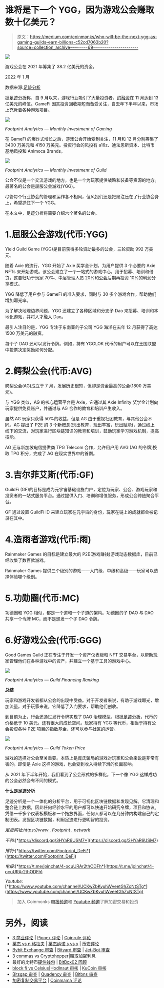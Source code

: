 # 谁将是下一个 YGG，因为游戏公会赚取数十亿美元？

> 原文：<https://medium.com/coinmonks/who-will-be-the-next-ygg-as-gaming-guilds-earn-billions-c52cd7063b20?source=collection_archive---------69----------------------->

![](img/b4b2eb57c82f723606eb255a4d192c86.png)

游戏公会在 2021 年筹集了 38.2 亿美元的资金。

2022 年 1 月

数据来源:[足迹分析](https://www.footprint.network/)

据[足迹分析](https://www.footprint.network/)称，自 9 月以来，游戏行业吸引了大量投资者，[的融资](https://www.footprint.network/)在 11 月达到 13 亿美元的峰值。GameFi 因其投资回收期短而备受关注，自去年下半年以来，市场上充斥着各种游戏项目。

![](img/34c6ff6db8d74cc5d2ad3ce2712f307f.png)

*Footprint Analytics — Monthly Investment of Gaming*

在 GameFi 的爆炸式增长之后，游戏公会开始受到关注，11 月和 12 月分别筹集了 3400 万美元和 4150 万美元。投资行会的风投有 a16z、迪法恩斯资本、比特币基地风投和 Animoca Brands。

![](img/58b31ec2f75e883355934a9e5248b268.png)

*Footprint Analytics — Monthly Investment of Guild*

公会不仅是一个交流游戏的地方，也是一个为玩家提供战略和装备等资源的地方。最著名的公会是屈服公会游戏(YGG)。

尽管每个行业协会的管理和运作各不相同，但风投们还是把赌注压在了行业协会身上，希望抓住下一个 YGG。

在本文中，足迹分析将简要介绍六个著名的公会。

# 1.屈服公会游戏(代币:YGG)

Yield Guild Game (YGG)是目前获得多轮资助最多的公会，三轮资助 992 万美元。

随着 Axie 的流行，YGG 开始了 Axie 奖学金计划，为用户提供 3 个必要的 Axie NFTs 来开始游戏。该公会建立了一个一站式的游戏中心，用于招募、培训和借贷，这要归功于玩家 70%、中层管理人员 20%和公会后期再投资 10%的利润分享模式。

YGG 降低了用户参与 GameFi 的准入要求，同时与 30 多个游戏合作，帮助他们增加曝光率。

为了解决地理边界问题，YGG 还建立了各种区域和分支子 Dao 来招募、培训和本地化游戏，并将人才融入 Dao。

最引人注目的是，YGG 专注于东南亚的子公司 YGG 海洋在去年 12 月获得了高达 1500 万美元的融资。

每个子 DAO 还可以发行令牌。例如，持有 YGGLOK 代币的用户可以在王国联盟中投票决定奖励如何分配。

# 2.鳄梨公会(代币:AVG)

鳄梨公会(AG)成立于 7 月，发展历史很短，但却是资金最高的公会(1800 万美元)。

与 YGG 类似，AG 的核心运营平台是 Axie，它通过其 Axie Infinity 奖学金计划向玩家提供免费账户，并通过与 AG 合作的教育和培训产生收入。

虽然 AG 玩家只获得 50%的收益，但是 AG 由于重视社团教育，与其他公会不同。AG 提出了 P2E 的 3 个新概念(玩出教育，玩出丰富，玩出赋能)，通过线上线下的交流，对玩家进行区块链知识的教育和培训，鼓励玩家学习游戏机制，提高技能。

AG 还与新加坡电信提供商 TPG Telecom 合作，允许用户用 AVG (AG 的令牌)换取 TPG 积分，完成了 AG 在现实世界中的首例。

# 3.吉尔菲艾斯(代币:GF)

GuildFi (GF)的目标是成为元宇宙基础设施门户，定位为玩家、公会、游戏玩家和投资者的一站式服务平台。通过提供入门、培训和增值服务，形成公会跨链聚合平台。

GF 通过设置 GuildFi ID 来建立玩家在元宇宙的身份，玩家在链上的成就都会被记录在其中。

# 4.造雨者游戏(代币:雨)

Rainmaker Games 的目标是建立最大的 P2E(游戏赚钱)游戏动态数据库，目前已经收集了数百款游戏。

Rainmaker Games 提供三个级别的游戏——入门级、中级和高级——玩家可以选择体验哪个级别。

# 5.功勋圈(代币:MC)

功德圈和 YGG 相似，都是一个道和一个子道的架构。功德圈的子 DAO 与 DAO 共享一个令牌 MC，而不是颁发一个子 DAO 令牌。

# 6.好游戏公会(代币:GGG)

Good Games Guild 正在专注于开发一个资产仪表板和 NFT 交易平台，以帮助玩家管理他们在各种游戏中的资产，并建立一个基于工具的游戏中心。

![](img/b18b9cf76c444c84fc3c6da7e78bfecd.png)

*Footprint Analytics — Guild Financing Ranking*

**总结**

玩家和游戏开发者都从公会的出现中受益。对于开发者来说，有助于游戏曝光，增加流量。对于玩家来说，它降低了入门要求，帮助他们创收。

到目前为止，行会还通过发行令牌实现了 DAO 治理模型。根据[足迹分析](https://www.footprint.network/)，代币的价格低于 10 美元。还有很大的成长空间。玩家持有 YGG 等代币，相当于持有公会投资各种 P2E 项目的指数基金，还可以参与社区的运营。

![](img/fc02e28fdf690217299095a2b55079c1.png)

*Footprint Analytics — Guild Token Price*

游戏的选择对公会至关重要。本质上是庞氏骗局的游戏对玩家和公会来说是非常有害的。即使是 Axie 这样的游戏，也会受到收入持续下滑的负面影响。

从 2021 年下半年开始，我们看到了公会形式的多样化，下一个像 YGG 这样成功的公会必然会有不同的模式。

**什么是足迹分析**

足迹分析是一个一体化的分析平台，用于可视化区块链数据和发现见解。它清理和整合链上数据，因此任何经验水平的用户都可以快速开始研究令牌，项目和协议。凭借一千多个仪表板模板和一个拖放界面，任何人都可以在几分钟内构建自己的定制图表。发掘区块链数据，利用足迹进行更明智的投资。

*足迹网址:*[*https://www . Footprint . network*](https://www.footprint.network/)

*不和:*[*https://discord.gg/3HYaR6USM7*](https://discord.gg/3HYaR6USM7)

*推特:*[*https://twitter.com/Footprint_DeFi*](https://twitter.com/Footprint_DeFi)

*电报:*[*https://t.me/joinchat/4-ocuURAr2thODFh*](https://t.me/joinchat/4-ocuURAr2thODFh)

*Youtube:*[*https://www.youtube.com/channel/UCKwZbKyuhWveetGhZcNtSTg*](https://www.youtube.com/channel/UCKwZbKyuhWveetGhZcNtSTg)

> 加入 Coinmonks [电报频道](https://t.me/coincodecap)和 [Youtube 频道](https://www.youtube.com/c/coinmonks/videos)了解加密交易和投资

# 另外，阅读

*   [3 商业评论](/coinmonks/3commas-review-an-excellent-crypto-trading-bot-2020-1313a58bec92) | [Pionex 评论](https://coincodecap.com/pionex-review-exchange-with-crypto-trading-bot) | [Coinrule 评论](/coinmonks/coinrule-review-2021-a-beginner-friendly-crypto-trading-bot-daf0504848ba)
*   [莱杰 vs n 格拉夫](/coinmonks/ledger-vs-ngrave-zero-7e40f0c1d694) | [莱杰纳诺 s vs x](/coinmonks/ledger-nano-s-vs-x-battery-hardware-price-storage-59a6663fe3b0) | [币安评论](/coinmonks/binance-review-ee10d3bf3b6e)
*   [Bybit Exchange 审查](/coinmonks/bybit-exchange-review-dbd570019b71) | [Bityard 审查](https://coincodecap.com/bityard-reivew) | [Jet-Bot 审查](https://coincodecap.com/jet-bot-review)
*   [3 commas vs Cryptohopper](/coinmonks/3commas-vs-pionex-vs-cryptohopper-best-crypto-bot-6a98d2baa203)|[赚取加密利息](/coinmonks/earn-crypto-interest-b10b810fdda3)
*   最好的比特币[硬件钱包](/coinmonks/hardware-wallets-dfa1211730c6) | [BitBox02 回顾](/coinmonks/bitbox02-review-your-swiss-bitcoin-hardware-wallet-c36c88fff29)
*   [block fi vs Celsius](/coinmonks/blockfi-vs-celsius-vs-hodlnaut-8a1cc8c26630)|[Hodlnaut 审核](/coinmonks/hodlnaut-review-best-way-to-hodl-is-to-earn-interest-on-your-bitcoin-6658a8c19edf) | [KuCoin 审核](https://coincodecap.com/kucoin-review)
*   [Bitsgap 审查](/coinmonks/bitsgap-review-a-crypto-trading-bot-that-makes-easy-money-a5d88a336df2) | [Quadency 审查](/coinmonks/quadency-review-a-crypto-trading-automation-platform-3068eaa374e1) | [Bitbns 审查](/coinmonks/bitbns-review-38256a07e161)
*   [加密复制交易平台](/coinmonks/top-10-crypto-copy-trading-platforms-for-beginners-d0c37c7d698c) | [Coinmama 评论](/coinmonks/coinmama-review-ace5641bde6e)